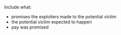 Include what:
- promises the exploiters made to the potential victim
- the potential victim expected to happen
- pay was promised
